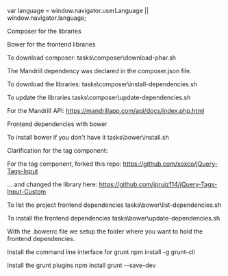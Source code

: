 var language = window.navigator.userLanguage || window.navigator.language;

Composer for the libraries

Bower for the frontend libraries

To download composer:
tasks\composer\download-phar.sh

The Mandrill dependency was declared in the composer.json file.

To download the libraries:
tasks\composer\install-dependencies.sh

To update the libraries
tasks\composer\update-dependencies.sh

For the Mandrill API:
https://mandrillapp.com/api/docs/index.php.html

Frontend dependencies with bower

To install bower if you don't have it
tasks\bower\install.sh

Clarification for the tag component:

For the tag component, forked this repo:
https://github.com/xoxco/jQuery-Tags-Input

... and changed the library here:
https://github.com/jpruiz114/jQuery-Tags-Input-Custom

To list the project frontend dependencies
tasks\bower\list-dependencies.sh

To install the frontend dependencies
tasks\bower\update-dependencies.sh

With the .bowerrc file we setup the folder where you want to hold the frontend dependencies.

Install the command line interface for grunt
npm install -g grunt-cli

Install the grunt plugins
npm install grunt --save-dev

